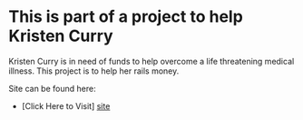 # This is part of a project to help Kristen Curry

Kristen Curry is in need of funds to help overcome a life threatening medical illness. This project is to help her rails money.


Site can be found here:

* [Click Here to Visit] [site]


   
[site]: <https://jtlindsey.github.io/project4813/>
 